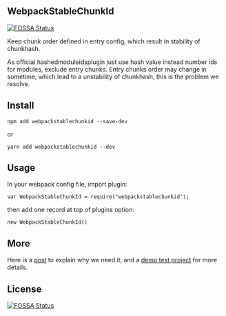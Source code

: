 ## WebpackStableChunkId
[![FOSSA Status](https://app.fossa.io/api/projects/git%2Bgithub.com%2Fthundernet8%2FWebpackStableChunkId.svg?type=shield)](https://app.fossa.io/projects/git%2Bgithub.com%2Fthundernet8%2FWebpackStableChunkId?ref=badge_shield)


Keep chunk order defined in entry config, which result in stability of chunkhash.

As official hashedmoduleidsplugin just use hash value instead number ids for modules, exclude entry chunks. Entry chunks order may change in sometime, which lead to a unstability of chunkhash, this is the problem we resolve.

## Install

```
npm add webpackstablechunkid --save-dev
```

or

```
yarn add webpackstablechunkid --dev
```

## Usage

In your webpack config file, import plugin:
```
var WebpackStableChunkId = require("webpackstablechunkid");
```

then add one record at top of plugins option:
```
new WebpackStableChunkId()
```

## More

Here is a [post](https://github.com/thundernet8/Blog/issues/2) to explain why we need it, and a [demo test project](https://github.com/thundernet8/WebpackHashTest) for more details.


## License
[![FOSSA Status](https://app.fossa.io/api/projects/git%2Bgithub.com%2Fthundernet8%2FWebpackStableChunkId.svg?type=large)](https://app.fossa.io/projects/git%2Bgithub.com%2Fthundernet8%2FWebpackStableChunkId?ref=badge_large)
